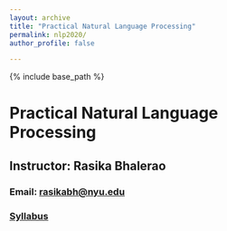 ```yaml
---
layout: archive
title: "Practical Natural Language Processing"
permalink: nlp2020/
author_profile: false

---
```


{% include base_path %}

# Practical Natural Language Processing
## Instructor: Rasika Bhalerao
### Email: rasikabh@nyu.edu
### [Syllabus](https://docs.google.com/document/d/1MgE4dTGZZWS-YueF_zvxGNrm3boEuJn9TYfjK83nZ8w/edit?usp=sharing)
